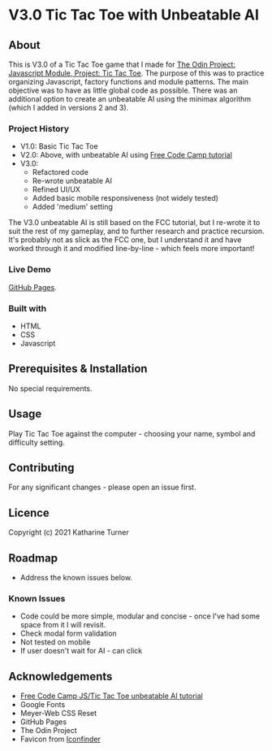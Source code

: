 # V3.0 Tic Tac Toe with Unbeatable AI

## About

This is V3.0 of a Tic Tac Toe game that I made for [The Odin Project: Javascript Module, Project: Tic Tac Toe](https://www.theodinproject.com/paths/full-stack-javascript/courses/javascript/lessons/tic-tac-toe). The purpose of this was to practice organizing Javascript, factory functions and module patterns. The main objective was to have as little global code as possible. There was an additional option to create an unbeatable AI using the minimax algorithm (which I added in versions 2 and 3).

### Project History

* V1.0: Basic Tic Tac Toe
* V2.0: Above, with unbeatable AI using [Free Code Camp tutorial](https://www.youtube.com/watch?v=P2TcQ3h0ipQ&ab_channel=freeCodeCamp.org)
* V3.0:
    * Refactored code
    * Re-wrote unbeatable AI
    * Refined UI/UX
    * Added basic mobile responsiveness (not widely tested)
    * Added 'medium' setting

The V3.0 unbeatable AI is still based on the FCC tutorial, but I re-wrote it to suit the rest of my gameplay, and to further research and practice recursion. It's probably not as slick as the FCC one, but I understand it and have worked through it and modified line-by-line - which feels more important!

### Live Demo

[GitHub Pages](https://kath-ldn.github.io/tic-tac-toe/).

### Built with

* HTML
* CSS
* Javascript

## Prerequisites & Installation

No special requirements.

## Usage

Play Tic Tac Toe against the computer - choosing your name, symbol and difficulty setting.

## Contributing

For any significant changes - please open an issue first.

## Licence

Copyright (c) 2021 Katharine Turner

## Roadmap

* Address the known issues below.

### Known Issues

* Code could be more simple, modular and concise - once I've had some space from it I will revisit.
* Check modal form validation
* Not tested on mobile
* If user doesn't wait for AI - can click

## Acknowledgements

* [Free Code Camp JS/Tic Tac Toe unbeatable AI tutorial](https://www.youtube.com/watch?v=P2TcQ3h0ipQ&ab_channel=freeCodeCamp.org)
* Google Fonts
* Meyer-Web CSS Reset
* GitHub Pages
* The Odin Project
* Favicon from [Iconfinder](https://www.iconfinder.com/icons/2191562/add_circle_cross_increase_plus_icon)